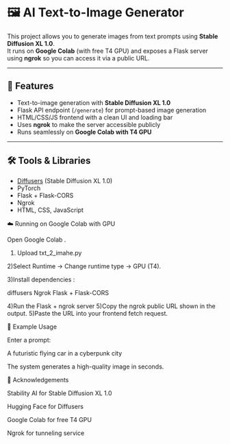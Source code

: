 # 🖼️ AI Text-to-Image Generator

This project allows you to generate images from text prompts using **Stable Diffusion XL 1.0**.  
It runs on **Google Colab** (with free T4 GPU) and exposes a Flask server using **ngrok** so you can access it via a public URL.

---

## 🚀 Features
- Text-to-image generation with **Stable Diffusion XL 1.0**
- Flask API endpoint (`/generate`) for prompt-based image generation
- HTML/CSS/JS frontend with a clean UI and loading bar
- Uses **ngrok** to make the server accessible publicly
- Runs seamlessly on **Google Colab with T4 GPU**

---

## 🛠️ Tools & Libraries
- [Diffusers](https://github.com/huggingface/diffusers) (Stable Diffusion XL 1.0)
- PyTorch
- Flask + Flask-CORS
- Ngrok
- HTML, CSS, JavaScript

☁️ Running on Google Colab with GPU

Open Google Colab
.

1) Upload txt_2_imahe.py

2)Select Runtime → Change runtime type → GPU (T4).

3)Install dependencies :

diffusers
Ngrok
Flask + Flask-CORS

4)Run the Flask + ngrok server
5)Copy the ngrok public URL shown in the output.
5)Paste the URL into your frontend fetch request.

🎨 Example Usage

Enter a prompt:

A futuristic flying car in a cyberpunk city


The system generates a high-quality image in seconds.

🙏 Acknowledgements

Stability AI
 for Stable Diffusion XL 1.0

Hugging Face
 for Diffusers

Google Colab for free T4 GPU

Ngrok for tunneling service

